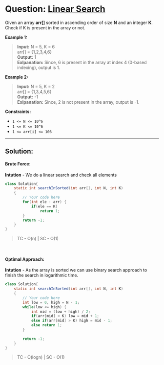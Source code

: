 # Question: [Linear Search](https://www.geeksforgeeks.org/problems/who-will-win-1587115621/1)


Given an array **arr[]** sorted in ascending order of size **N** and an integer **K**. Check if K is present in the array or not.

**Example 1:**
> **Input:** N = 5, K = 6  
arr[] = {1,2,3,4,6}  
**Output:** 1   
**Exlpanation:** Since, 6 is present in the array at index 4 (0-based indexing), output is 1.


**Example 2:**
> **Input:** N = 5, K = 2  
arr[] = {1,3,4,5,6}  
**Output:** -1   
**Exlpanation:** Since, 2 is not present in the array, output is -1.


  
**Constraints:**


- `1 <= N <= 10^6`
- `1 <= K <= 10^6`
- `1 <= arr[i] <= 106`


----

## Solution:


#### Brute Force: 


**Intution** - We do a linear search and check all elements

```java
class Solution{
    static int searchInSorted(int arr[], int N, int K)
    {
        // Your code here
        for(int ele : arr) {
            if(ele == K)
                return 1;
        }
        return -1;
    }
}
```

> TC - O(n) | SC - O(1)

<br>

#### Optimal Approach: 


**Intution** - As the array is sorted we can use binary search approach to finish the search in logarithmic time.

```java
class Solution{
    static int searchInSorted(int arr[], int N, int K)
    {
        // Your code here
        int low = 0, high = N - 1;
        while(low <= high) {
            int mid = (low + high) / 2;
            if(arr[mid] < K) low = mid + 1;
            else if(arr[mid] > K) high = mid - 1;
            else return 1;
        }
        
        return -1;
    }
}
```

> TC - O(logn) | SC - O(1)